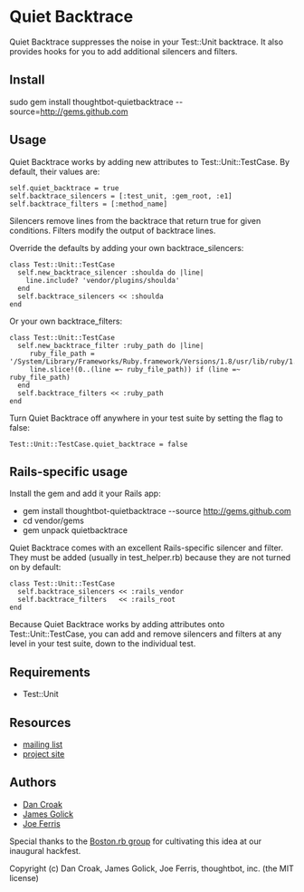 Quiet Backtrace
===============

Quiet Backtrace suppresses the noise in your Test::Unit backtrace.
It also provides hooks for you to add additional silencers and filters.

Install
-------

sudo gem install thoughtbot-quietbacktrace --source=http://gems.github.com

Usage
-----

Quiet Backtrace works by adding new attributes to Test::Unit::TestCase. 
By default, their values are: 

    self.quiet_backtrace = true
    self.backtrace_silencers = [:test_unit, :gem_root, :e1]
    self.backtrace_filters = [:method_name]

Silencers remove lines from the backtrace that return true for given conditions.
Filters modify the output of backtrace lines.

Override the defaults by adding your own backtrace_silencers:

    class Test::Unit::TestCase
  	  self.new_backtrace_silencer :shoulda do |line| 
        line.include? 'vendor/plugins/shoulda'
      end
      self.backtrace_silencers << :shoulda
    end

Or your own backtrace_filters:

    class Test::Unit::TestCase
      self.new_backtrace_filter :ruby_path do |line|
         ruby_file_path = '/System/Library/Frameworks/Ruby.framework/Versions/1.8/usr/lib/ruby/1.8'
         line.slice!(0..(line =~ ruby_file_path)) if (line =~ ruby_file_path)
      end
      self.backtrace_filters << :ruby_path
    end

Turn Quiet Backtrace off anywhere in your test suite by setting the flag to false:

    Test::Unit::TestCase.quiet_backtrace = false

Rails-specific usage
--------------------

Install the gem and add it your Rails app:

* gem install thoughtbot-quietbacktrace --source http://gems.github.com
* cd vendor/gems
* gem unpack quietbacktrace

Quiet Backtrace comes with an excellent Rails-specific silencer and filter.
They must be added (usually in test_helper.rb) because they are not turned on by default:

    class Test::Unit::TestCase
      self.backtrace_silencers << :rails_vendor
      self.backtrace_filters   << :rails_root
    end

Because Quiet Backtrace works by adding attributes onto Test::Unit::TestCase,
you can add and remove silencers and filters at any level in your test suite,
down to the individual test. 

Requirements
------------

* Test::Unit 

Resources
---------

* [mailing list](http://groups.google.com/group/quiet_backtrace)
* [project site](http://github.com/thoughtbot/quietbacktrace)

Authors
-------

* [Dan Croak](http://dancroak.com) 
* [James Golick](http://jamesgolick.com/) 
* [Joe Ferris](jferris@thoughtbot.com)

Special thanks to the [Boston.rb group](http://bostonrb.org)
for cultivating this idea at our inaugural hackfest. 

Copyright (c) Dan Croak, James Golick, Joe Ferris, thoughtbot, inc.
(the MIT license)
